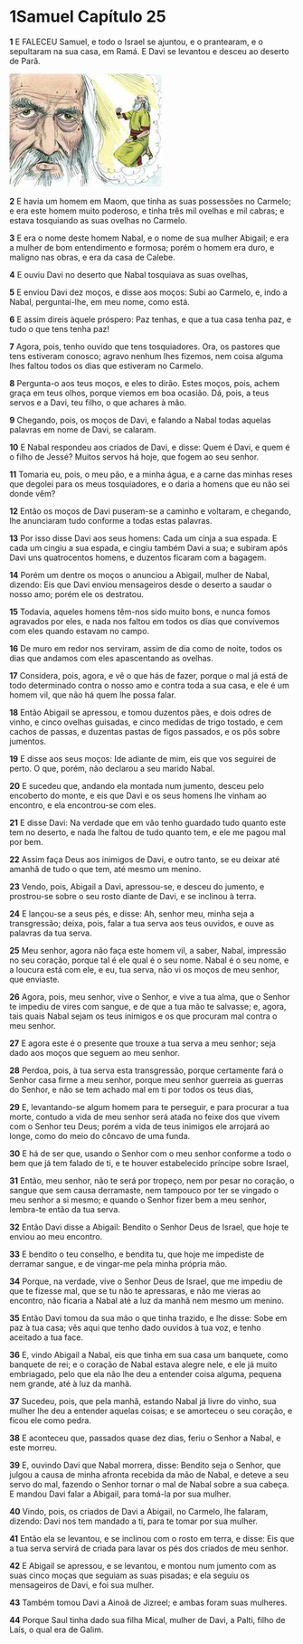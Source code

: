 # 1Samuel Capítulo 25

**1** 	E FALECEU Samuel, e todo o Israel se ajuntou, e o prantearam, e o sepultaram na sua casa, em Ramá. E Davi se levantou e desceu ao deserto de Parã.

![](../Images/SweetPublishing/9-9-3.jpg) 

**2** 	E havia um homem em Maom, que tinha as suas possessões no Carmelo; e era este homem muito poderoso, e tinha três mil ovelhas e mil cabras; e estava tosquiando as suas ovelhas no Carmelo.

**3** 	E era o nome deste homem Nabal, e o nome de sua mulher Abigail; e era a mulher de bom entendimento e formosa; porém o homem era duro, e maligno nas obras, e era da casa de Calebe.

**4** 	E ouviu Davi no deserto que Nabal tosquiava as suas ovelhas,

**5** 	E enviou Davi dez moços, e disse aos moços: Subi ao Carmelo, e, indo a Nabal, perguntai-lhe, em meu nome, como está.

**6** 	E assim direis àquele próspero: Paz tenhas, e que a tua casa tenha paz, e tudo o que tens tenha paz!

**7** 	Agora, pois, tenho ouvido que tens tosquiadores. Ora, os pastores que tens estiveram conosco; agravo nenhum lhes fizemos, nem coisa alguma lhes faltou todos os dias que estiveram no Carmelo.

**8** 	Pergunta-o aos teus moços, e eles to dirão. Estes moços, pois, achem graça em teus olhos, porque viemos em boa ocasião. Dá, pois, a teus servos e a Davi, teu filho, o que achares à mão.

**9** 	Chegando, pois, os moços de Davi, e falando a Nabal todas aquelas palavras em nome de Davi, se calaram.

**10** 	E Nabal respondeu aos criados de Davi, e disse: Quem é Davi, e quem é o filho de Jessé? Muitos servos há hoje, que fogem ao seu senhor.

**11** 	Tomaria eu, pois, o meu pão, e a minha água, e a carne das minhas reses que degolei para os meus tosquiadores, e o daria a homens que eu não sei donde vêm?

**12** 	Então os moços de Davi puseram-se a caminho e voltaram, e chegando, lhe anunciaram tudo conforme a todas estas palavras.

**13** 	Por isso disse Davi aos seus homens: Cada um cinja a sua espada. E cada um cingiu a sua espada, e cingiu também Davi a sua; e subiram após Davi uns quatrocentos homens, e duzentos ficaram com a bagagem.

**14** 	Porém um dentre os moços o anunciou a Abigail, mulher de Nabal, dizendo: Eis que Davi enviou mensageiros desde o deserto a saudar o nosso amo; porém ele os destratou.

**15** 	Todavia, aqueles homens têm-nos sido muito bons, e nunca fomos agravados por eles, e nada nos faltou em todos os dias que convivemos com eles quando estavam no campo.

**16** 	De muro em redor nos serviram, assim de dia como de noite, todos os dias que andamos com eles apascentando as ovelhas.

**17** 	Considera, pois, agora, e vê o que hás de fazer, porque o mal já está de todo determinado contra o nosso amo e contra toda a sua casa, e ele é um homem vil, que não há quem lhe possa falar.

**18** 	Então Abigail se apressou, e tomou duzentos pães, e dois odres de vinho, e cinco ovelhas guisadas, e cinco medidas de trigo tostado, e cem cachos de passas, e duzentas pastas de figos passados, e os pôs sobre jumentos.

**19** 	E disse aos seus moços: Ide adiante de mim, eis que vos seguirei de perto. O que, porém, não declarou a seu marido Nabal.

**20** 	E sucedeu que, andando ela montada num jumento, desceu pelo encoberto do monte, e eis que Davi e os seus homens lhe vinham ao encontro, e ela encontrou-se com eles.

**21** 	E disse Davi: Na verdade que em vão tenho guardado tudo quanto este tem no deserto, e nada lhe faltou de tudo quanto tem, e ele me pagou mal por bem.

**22** 	Assim faça Deus aos inimigos de Davi, e outro tanto, se eu deixar até amanhã de tudo o que tem, até mesmo um menino.

**23** 	Vendo, pois, Abigail a Davi, apressou-se, e desceu do jumento, e prostrou-se sobre o seu rosto diante de Davi, e se inclinou à terra.

**24** 	E lançou-se a seus pés, e disse: Ah, senhor meu, minha seja a transgressão; deixa, pois, falar a tua serva aos teus ouvidos, e ouve as palavras da tua serva.

**25** 	Meu senhor, agora não faça este homem vil, a saber, Nabal, impressão no seu coração, porque tal é ele qual é o seu nome. Nabal é o seu nome, e a loucura está com ele, e eu, tua serva, não vi os moços de meu senhor, que enviaste.

**26** 	Agora, pois, meu senhor, vive o Senhor, e vive a tua alma, que o Senhor te impediu de vires com sangue, e de que a tua mão te salvasse; e, agora, tais quais Nabal sejam os teus inimigos e os que procuram mal contra o meu senhor.

**27** 	E agora este é o presente que trouxe a tua serva a meu senhor; seja dado aos moços que seguem ao meu senhor.

**28** 	Perdoa, pois, à tua serva esta transgressão, porque certamente fará o Senhor casa firme a meu senhor, porque meu senhor guerreia as guerras do Senhor, e não se tem achado mal em ti por todos os teus dias,

**29** 	E, levantando-se algum homem para te perseguir, e para procurar a tua morte, contudo a vida de meu senhor será atada no feixe dos que vivem com o Senhor teu Deus; porém a vida de teus inimigos ele arrojará ao longe, como do meio do côncavo de uma funda.

**30** 	E há de ser que, usando o Senhor com o meu senhor conforme a todo o bem que já tem falado de ti, e te houver estabelecido príncipe sobre Israel,

**31** 	Então, meu senhor, não te será por tropeço, nem por pesar no coração, o sangue que sem causa derramaste, nem tampouco por ter se vingado o meu senhor a si mesmo; e quando o Senhor fizer bem a meu senhor, lembra-te então da tua serva.

**32** 	Então Davi disse a Abigail: Bendito o Senhor Deus de Israel, que hoje te enviou ao meu encontro.

**33** 	E bendito o teu conselho, e bendita tu, que hoje me impediste de derramar sangue, e de vingar-me pela minha própria mão.

**34** 	Porque, na verdade, vive o Senhor Deus de Israel, que me impediu de que te fizesse mal, que se tu não te apressaras, e não me vieras ao encontro, não ficaria a Nabal até a luz da manhã nem mesmo um menino.

**35** 	Então Davi tomou da sua mão o que tinha trazido, e lhe disse: Sobe em paz à tua casa; vês aqui que tenho dado ouvidos à tua voz, e tenho aceitado a tua face.

**36** 	E, vindo Abigail a Nabal, eis que tinha em sua casa um banquete, como banquete de rei; e o coração de Nabal estava alegre nele, e ele já muito embriagado, pelo que ela não lhe deu a entender coisa alguma, pequena nem grande, até à luz da manhã.

**37** 	Sucedeu, pois, que pela manhã, estando Nabal já livre do vinho, sua mulher lhe deu a entender aquelas coisas; e se amorteceu o seu coração, e ficou ele como pedra.

**38** 	E aconteceu que, passados quase dez dias, feriu o Senhor a Nabal, e este morreu.

**39** 	E, ouvindo Davi que Nabal morrera, disse: Bendito seja o Senhor, que julgou a causa de minha afronta recebida da mão de Nabal, e deteve a seu servo do mal, fazendo o Senhor tornar o mal de Nabal sobre a sua cabeça. E mandou Davi falar a Abigail, para tomá-la por sua mulher.

**40** 	Vindo, pois, os criados de Davi a Abigail, no Carmelo, lhe falaram, dizendo: Davi nos tem mandado a ti, para te tomar por sua mulher.

**41** 	Então ela se levantou, e se inclinou com o rosto em terra, e disse: Eis que a tua serva servirá de criada para lavar os pés dos criados de meu senhor.

**42** 	E Abigail se apressou, e se levantou, e montou num jumento com as suas cinco moças que seguiam as suas pisadas; e ela seguiu os mensageiros de Davi, e foi sua mulher.

**43** 	Também tomou Davi a Ainoã de Jizreel; e ambas foram suas mulheres.

**44** 	Porque Saul tinha dado sua filha Mical, mulher de Davi, a Palti, filho de Laís, o qual era de Galim.

